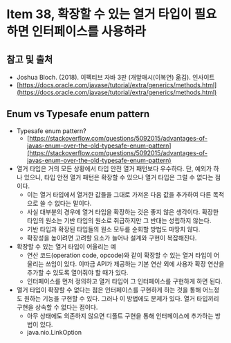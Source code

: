 # Item 38, 확장할 수 있는 열거 타입이 필요하면 인터페이스를 사용하라

## 참고 및 출처

- Joshua Bloch. (2018). 이펙티브 자바 3판 (개앞매시(이복연) 옮김). 인사이트
- [https://docs.oracle.com/javase/tutorial/extra/generics/methods.html](https://docs.oracle.com/javase/tutorial/extra/generics/methods.html)

## Enum vs Typesafe enum pattern

- Typesafe enum pattern?
    - [https://stackoverflow.com/questions/5092015/advantages-of-javas-enum-over-the-old-typesafe-enum-pattern](https://stackoverflow.com/questions/5092015/advantages-of-javas-enum-over-the-old-typesafe-enum-pattern)
- 열거 타입은 거의 모든 상황에서 타입 안전 열거 패턴보다 우수하다. 단, 예외가 하나 있으니, 타입 안전 열거 패턴은 확장할 수 있으나 열거 타입은 그럴 수 없다는 점이다.
    - 이는 열거 타입에서 열거한 값들을 그대로 가져온 다음 값을 추가하여 다른 목적으로 쓸 수 없다는 말이다.
    - 사실 대부분의 경우에 열거 타입을 확장하는 것은 좋지 않은 생각이다. 확장한 타입의 원소는 기반 타입의 원소로 취급하지만 그 반대는 성립하지 않는다.
    - 기반 타입과 확장된 타입들의 원소 모두를 순회할 방법도 마땅치 않다.
    - 확장성을 높이려면 고려할 요소가 늘어나 설계와 구현이 복잡해진다.
- 확장할 수 있는 열거 타입이 어울리는 예
    - 연산 코드(operation code, opcode)와 같이 확장할 수 있는 열거 타입이 어울리는 쓰임이 있다. 이따금 API가 제공하는 기본 연산 외에 사용자 확장 연산을 추가할 수 있도록 열어줘야 할 때가 있다.
    - 인터페이스를 먼저 정의하고 열거 타입이 그 인터페이스를 구현하게 하면 된다.
- 열거 타입이 확장할 수 없다는 점은 인터페이스를 구현하게 하는 것을 통해 어느정도 원하는 기능을 구현할 수 있다. 그러나 이 방법에도 문제가 있다. 열거 타입끼리 구현을 상속할 수 없다는 점이다.
    - 아무 상태에도 의존하지 않으면 디폴트 구현을 통해 인터페이스에 추가하는 방법이 있다.
    - java.nio.LinkOption